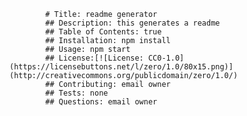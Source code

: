 
            # Title: readme generator
            ## Description: this generates a readme
            ## Table of Contents: true
            ## Installation: npm install
            ## Usage: npm start
            ## License:[![License: CC0-1.0](https://licensebuttons.net/l/zero/1.0/80x15.png)](http://creativecommons.org/publicdomain/zero/1.0/)
            ## Contributing: email owner
            ## Tests: none
            ## Questions: email owner
        